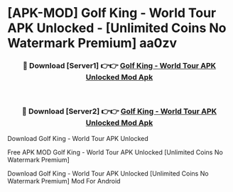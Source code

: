 # [APK-MOD] Golf King - World Tour APK Unlocked - [Unlimited Coins No Watermark Premium] aa0zv



<div align="center">
<h3>🔴 Download [Server1] 👉👉 <a href="https://momento.my/?title=Golf_King_-_World_Tour_APK_Unlocked">Golf King - World Tour APK Unlocked Mod Apk</a></h3><br>

<h3>🔴 Download [Server2] 👉👉 <a href="https://momento.my/?title=Golf_King_-_World_Tour_APK_Unlocked">Golf King - World Tour APK Unlocked Mod Apk</a></h3>
</div>



Download Golf King - World Tour APK Unlocked 

Free APK MOD Golf King - World Tour APK Unlocked [Unlimited Coins No Watermark Premium]

Download Golf King - World Tour APK Unlocked [Unlimited Coins No Watermark Premium] Mod For Android
